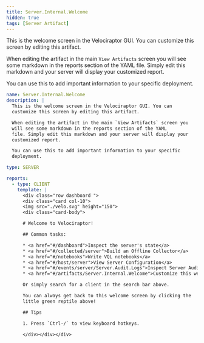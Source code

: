 ```yaml
---
title: Server.Internal.Welcome
hidden: true
tags: [Server Artifact]
---
```


This is the welcome screen in the Velociraptor GUI. You can
customize this screen by editing this artifact.

When editing the artifact in the main `View Artifacts` screen you
will see some markdown in the reports section of the YAML
file. Simply edit this markdown and your server will display your
customized report.

You can use this to add important information to your specific
deployment.


```yaml
name: Server.Internal.Welcome
description: |
  This is the welcome screen in the Velociraptor GUI. You can
  customize this screen by editing this artifact.

  When editing the artifact in the main `View Artifacts` screen you
  will see some markdown in the reports section of the YAML
  file. Simply edit this markdown and your server will display your
  customized report.

  You can use this to add important information to your specific
  deployment.

type: SERVER

reports:
  - type: CLIENT
    template: |
      <div class="row dashboard ">
      <div class="card col-10">
      <img src="./velo.svg" height="150">
      <div class="card-body">

      # Welcome to Velociraptor!

      ## Common tasks:

      * <a href="#/dashboard">Inspect the server's state</a>
      * <a href="#/collected/server">Build an Offline Collector</a>
      * <a href="#/notebooks">Write VQL notebooks</a>
      * <a href="#/host/server">View Server Configuration</a>
      * <a href="#/events/server/Server.Audit.Logs">Inspect Server Audit Log</a>
      * <a href="#/artifacts/Server.Internal.Welcome">Customize this welcome screen</a>

      Or simply search for a client in the search bar above.

      You can always get back to this welcome screen by clicking the
      little green reptile above!

      ## Tips

      1. Press `Ctrl-/` to view keyboard hotkeys.

      </div></div></div>

```
